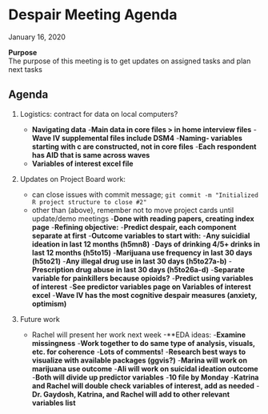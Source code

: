 # Despair Meeting Agenda

January 16, 2020

**Purpose**  
The purpose of this meeting is to get updates on assigned tasks and plan next tasks

## Agenda
1. Logistics: contract for data on local computers?
    - **Navigating data**
        -**Main data in core files > in home interview files**
        -**Wave IV supplemental files include DSM4**
        -**Naming- variables starting with c are constructed, not in core files**
        -**Each respondent has AID that is same across waves**
    - **Variables of interest excel file**
2. Updates on Project Board work:
    - can close issues with commit message; `git commit -m "Initialized R project structure to close #2"`
    - other than (above), remember not to move project cards until update/demo meetings
    -**Done with reading papers, creating index page**
    -**Refining objective:**
        -**Predict despair, each component separate at first**
        -**Outcome variables to start with:**
            -**Any suicidial ideation in last 12 months (h5mn8)**
            -**Days of drinking 4/5+ drinks in last 12 months (h5to15)**
            -**Marijuana use frequency in last 30 days (h5to21)**
            -**Any illegal drug use in last 30 days (h5to27a-b)**
            -**Prescription drug abuse in last 30 days (h5to26a-d)**
                -**Separate variable for painkillers because opioids?**
        -**Predict using variables of interest**
            -**See predictor variables page on Variables of interest excel**
            -**Wave IV has the most cognitive despair measures (anxiety, optimism)**

3. Future work
    - Rachel will present her work next week
    -**EDA ideas: 
        -**Examine missingness**
        -**Work together to do same type of analysis, visuals, etc. for coherence**
        -**Lots of comments!**
        -**Research best ways to visualize with available packages (ggvis?)**
    -**Marina will work on marijuana use outcome**
    -**Ali will work on suicidal ideation outcome**
    -**Both will divide up predictor variables**
        -**10 file by Monday**
    -**Katrina and Rachel will double check variables of interest, add as needed**
    -**Dr. Gaydosh, Katrina, and Rachel will add to other relevant variables list**
